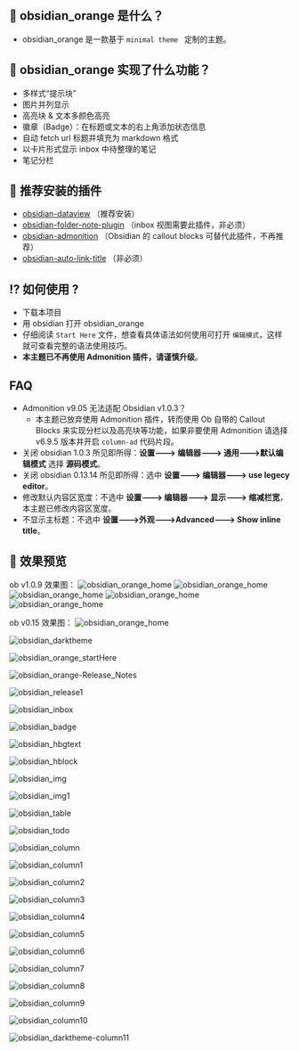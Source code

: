 ##  🎉  obsidian_orange 是什么？
- obsidian_orange 是一款基于 `minimal theme ` 定制的主题。
##  📝  obsidian_orange 实现了什么功能？
- 多样式“提示块”
- 图片并列显示
- 高亮块 & 文本多颜色高亮
- 徽章（Badge）：在标题或文本的右上角添加状态信息
- 自动 fetch url 标题并填充为 markdown 格式
- 以卡片形式显示 inbox 中待整理的笔记
- 笔记分栏
## 🧩  推荐安装的插件
- [obsidian-dataview](https://github.com/blacksmithgu/obsidian-dataview) （推荐安装）
- [obsidian-folder-note-plugin](https://github.com/xpgo/obsidian-folder-note-plugin)  （inbox 视图需要此插件，非必须）
- [obsidian-admonition](https://github.com/valentine195/obsidian-admonition) （Obsidian 的 callout blocks 可替代此插件，不再推荐）
- [obsidian-auto-link-title](https://github.com/zolrath/obsidian-auto-link-title)  （非必须）

## ⁉  如何使用 ?
- 下载本项目
- 用 obsidian 打开 obsidian_orange
- 仔细阅读 `Start Here` 文件，想查看具体语法如何使用可打开 `编辑模式`，这样就可查看完整的语法使用技巧。
- **本主题已不再使用 Admonition 插件，请谨慎升级**。
## FAQ
- Admonition v9.05 无法适配 Obsidian v1.0.3？
	- 本主题已放弃使用 Admonition 插件，转而使用 Ob 自带的 Callout Blocks 来实现分栏以及高亮块等功能，如果非要使用 Admonition 请选择 v6.9.5 版本并开启 `column-ad` 代码片段。
- 关闭 obsidian 1.0.3 所见即所得：**设置---> 编辑器---> 通用--->默认编辑模式** 选择 **源码模式**。
- 关闭 obsidian 0.13.14 所见即所得：选中 **设置---> 编辑器---> use legecy editor**。
- 修改默认内容区宽度：不选中 **设置---> 编辑器---> 显示---> 缩减栏宽**，本主题已修改内容区宽度。
- 不显示主标题：不选中 **设置--->外观--->Advanced---> Show inline title**。
## 🎨  效果预览

ob v1.0.9 效果图：
![obsidian_orange_home](./images/ob-home.png)
![obsidian_orange_home](./images/ob-inbox.png)
![obsidian_orange_home](./images/ob-starthere.png)
![obsidian_orange_home](./images/ob-fenlan.png)
![obsidian_orange_home](./images/ob-fenlan-dark.png)

ob v0.15 效果图：
![obsidian_orange_home](./images/obsidian-home.png)

![obsidian_darktheme](./images/darktheme.png)

![obsidian_orange_startHere](./images/obsidian_starthere.png)

![obsidian_orange-Release_Notes](./images/obsidian-release.png)

![obsidian_release1](./images/obsidian-release1.png)

![obsidian_inbox](./images/inbox.png)

![obsidian_badge](./images/obsidian-badge.png)

![obsidian_hbgtext](./images/obsidian-hbgtext.png)

![obsidian_hblock](./images/obsidian-hblock.png)

![obsidian_img](./images/obsidian-img.png)

![obsidian_img1](./images/obsidian-img1.png)

![obsidian_table](./images/obsidian-table.png)

![obsidian_todo](./images/obsidian-todo.png)

![obsidian_column](./images/fenlan.png)

![obsidian_column1](./images/fenlan1.png)

![obsidian_column2](./images/fenlan2.png)

![obsidian_column3](./images/fenlan3.png)

![obsidian_column4](./images/fenlan4.png)

![obsidian_column5](./images/fenlan5.png)

![obsidian_column6](./images/fenlan6.png)

![obsidian_column7](./images/fenlan7.png)

![obsidian_column8](./images/fenlan8.png)

![obsidian_column9](./images/fenlan9.png)

![obsidian_column10](./images/fenlan10.png)

![obsidian_darktheme-column11](./images/fenlan11.png)


